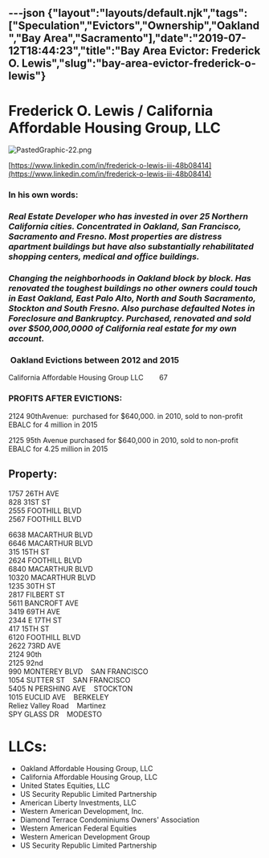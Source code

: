 ---json
{"layout":"layouts/default.njk","tags":["Speculation","Evictors","Ownership","Oakland","Bay Area","Sacramento"],"date":"2019-07-12T18:44:23","title":"Bay Area Evictor: Frederick O. Lewis","slug":"bay-area-evictor-frederick-o-lewis"}
---

Frederick O. Lewis / California Affordable Housing Group, LLC
=============================================================

![PastedGraphic-22.png](https://images.squarespace-cdn.com/content/v1/52b7d7a6e4b0b3e376ac8ea2/1508354874781-WDPRDDYKXAN39CC7G6UI/ke17ZwdGBToddI8pDm48kNkf9B1Vkni55V9UHmeyekZZw-zPPgdn4jUwVcJE1ZvWhcwhEtWJXoshNdA9f1qD7aP-VOPYnKXVfGNi7anTLYFpUw0pfU568NVXRIUy34EOwF2VzxMZqRuMa8qrpbbpuA/PastedGraphic-22.png)

[https://www.linkedin.com/in/frederick-o-lewis-iii-48b08414](https://www.linkedin.com/in/frederick-o-lewis-iii-48b08414)

### In his own words:

### _Real Estate Developer who has invested in over 25 Northern California cities. Concentrated in Oakland, San Francisco, Sacramento and Fresno. Most properties are distress apartment buildings but have also substantially rehabilitated shopping centers, medical and office buildings._

### _Changing the neighborhoods in Oakland block by block. Has renovated the toughest buildings no other owners could touch in East Oakland, East Palo Alto, North and South Sacramento, Stockton and South Fresno. Also purchase defaulted Notes in Foreclosure and Bankruptcy. Purchased, renovated and sold over $500,000,0000 of California real estate for my own account._

###  Oakland Evictions between 2012 and 2015

California Affordable Housing Group LLC        67

### PROFITS AFTER EVICTIONS:

2124 90thAvenue:  purchased for $640,000. in 2010, sold to non-profit EBALC for 4 million in 2015

2125 95th Avenue purchased for $640,000 in 2010, sold to non-profit EBALC for 4.25 million in 2015

Property:
---------

1757 26TH AVE      
828 31ST ST      
2555 FOOTHILL BLVD  
2567 FOOTHILL BLVD

6638 MACARTHUR BLVD      
6646 MACARTHUR BLVD      
315 15TH ST      
2624 FOOTHILL BLVD      
6840 MACARTHUR BLVD      
10320 MACARTHUR BLVD  
1235 30TH ST      
2817 FILBERT ST  
5611 BANCROFT AVE      
3419 69TH AVE      
2344 E 17TH ST      
417 15TH ST      
6120 FOOTHILL BLVD      
2622 73RD AVE      
2124 90th      
2125 92nd      
990 MONTEREY BLVD    SAN FRANCISCO  
1054 SUTTER ST    SAN FRANCISCO  
5405 N PERSHING AVE    STOCKTON  
1015 EUCLID AVE    BERKELEY  
Reliez Valley Road    Martinez  
SPY GLASS DR    MODESTO

LLCs:
=====

*   Oakland Affordable Housing Group, LLC
*   California Affordable Housing Group, LLC
*   United States Equities, LLC
*   US Security Republic Limited Partnership
*   American Liberty Investments, LLC
*   Western American Development, Inc.
*   Diamond Terrace Condominiums Owners' Association
*   Western American Federal Equities
*   Western American Development Group
*   US Security Republic Limited Partnership